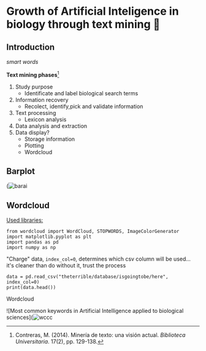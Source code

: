 # Growth of Artificial Inteligence in biology through text mining 🔬
## **Introduction**
 *smart words*
 
**Text mining phases**[^1]
1. Study purpose
   - Identificate and label biological search terms
2. Information recovery
   - Recolect, identify,pick and validate information
3. Text processing
   - Lexicon analysis
5. Data analysis and extraction
6. Data display?
   - Storage information
   - Plotting
   - Wordcloud

## **Barplot**
(![barai](https://github.com/user-attachments/assets/e754cbb7-cd6c-42c9-b539-6d6e8211a504)

 
## **Wordcloud**

<ins>Used libraries:</ins>

```
from wordcloud import WordCloud, STOPWORDS, ImageColorGenerator
import matplotlib.pyplot as plt
import pandas as pd
import numpy as np
```

"Charge" data, `index_col=0`, determines which csv column will be used... it's cleaner than do without it, trust the process

```
data = pd.read_csv("theterrible/database/isgoingtobe/here", index_col=0)
print(data.head())
```
Wordcloud

![Most common keywords in Artificial Intelligence applied to biological sciences](![wccc](https://github.com/user-attachments/assets/dde6f712-3586-4ad8-9b20-338cdedbb3b8)


[^1]: Contreras, M. (2014). Minería de texto: una visión actual. *Biblioteca Universitaria*. 17(2), pp. 129-138.
